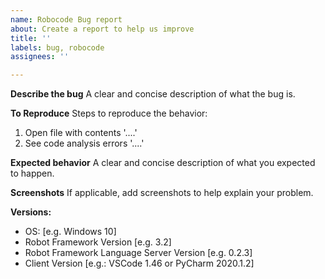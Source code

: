 ```yaml
---
name: Robocode Bug report
about: Create a report to help us improve
title: ''
labels: bug, robocode
assignees: ''

---
```


**Describe the bug**
A clear and concise description of what the bug is.

**To Reproduce**
Steps to reproduce the behavior:
1. Open file with contents '....'
2. See code analysis errors '....'

**Expected behavior**
A clear and concise description of what you expected to happen.

**Screenshots**
If applicable, add screenshots to help explain your problem.

**Versions:**
 - OS: [e.g. Windows 10]
 - Robot Framework Version [e.g. 3.2]
 - Robot Framework Language Server Version [e.g. 0.2.3]
 - Client Version [e.g.: VSCode 1.46 or PyCharm 2020.1.2]
